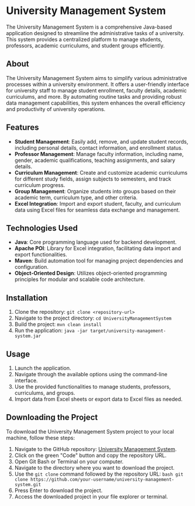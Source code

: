 # University Management System

The University Management System is a comprehensive Java-based application designed to streamline the administrative tasks of a university. This system provides a centralized platform to manage students, professors, academic curriculums, and student groups efficiently.

## About

The University Management System aims to simplify various administrative processes within a university environment. It offers a user-friendly interface for university staff to manage student enrollment, faculty details, academic curriculums, and more. By automating routine tasks and providing robust data management capabilities, this system enhances the overall efficiency and productivity of university operations.

## Features

- **Student Management**: Easily add, remove, and update student records, including personal details, contact information, and enrollment status.
- **Professor Management**: Manage faculty information, including name, gender, academic qualifications, teaching assignments, and salary details.
- **Curriculum Management**: Create and customize academic curriculums for different study fields, assign subjects to semesters, and track curriculum progress.
- **Group Management**: Organize students into groups based on their academic term, curriculum type, and other criteria.
- **Excel Integration**: Import and export student, faculty, and curriculum data using Excel files for seamless data exchange and management.

## Technologies Used

- **Java**: Core programming language used for backend development.
- **Apache POI**: Library for Excel integration, facilitating data import and export functionalities.
- **Maven**: Build automation tool for managing project dependencies and configuration.
- **Object-Oriented Design**: Utilizes object-oriented programming principles for modular and scalable code architecture.

## Installation

1. Clone the repository: `git clone <repository-url>`
2. Navigate to the project directory: `cd UniversityManagementSystem`
3. Build the project: `mvn clean install`
4. Run the application: `java -jar target/university-management-system.jar`

## Usage

1. Launch the application.
2. Navigate through the available options using the command-line interface.
3. Use the provided functionalities to manage students, professors, curriculums, and groups.
4. Import data from Excel sheets or export data to Excel files as needed.

## Downloading the Project
To download the University Management System project to your local machine, follow these steps:
1. Navigate to the GitHub repository: [University Management System](https://github.com/your-username/university-management-system).
2. Click on the green "Code" button and copy the repository URL.
3. Open Git Bash or Terminal on your computer.
4. Navigate to the directory where you want to download the project.
5. Use the `git clone` command followed by the repository URL:
   ```bash git clone https://github.com/your-username/university-management-system.git```
6. Press Enter to download the project.
7. Access the downloaded project in your file explorer or terminal.


   
